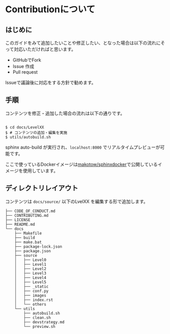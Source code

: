 # Contributionについて

## はじめに

このガイドをみて追加したいことや修正したい、となった場合は以下の流れにそって対応いただければと思います。

- GitHubでFork
- Issue 作成
- Pull request

Issueで議論後に対応をする方針で勧めます。

## 手順

コンテンツを修正・追加した場合の流れは以下の通りです。

``` console

$ cd docs/LevelXX
$ # コンテンツの追加・編集を実施
$ utils/autobuild.sh
```

sphinx auto-build が実行され、``localhost:8000`` でリアルタイムプレビューが可能です。

ここで使っているDockerイメージは[makotow/sphinxdocker](https://github.com/makotow/sphinxdocker/blob/master/README.ja.md)で公開しているイメージを使用しています。

## ディレクトリレイアウト

コンテンツは ``docs/source/`` 以下のLvelXX を編集する形で追加します。

```
├── CODE_OF_CONDUCT.md
├── CONTRIBUTING.md
├── LICENSE
├── README.md
└── docs
    ├── Makefile
    ├── build
    ├── make.bat
    ├── package-lock.json
    ├── package.json
    ├── source
    │   ├── Level0
    │   ├── Level1
    │   ├── Level2
    │   ├── Level3
    │   ├── Level4
    │   ├── Level5
    │   ├── _static
    │   ├── conf.py
    │   ├── images
    │   ├── index.rst
    │   └── others
    └── utils
        ├── autobuild.sh
        ├── clean.sh
        ├── devstrategy.md
        └── preview.sh
```